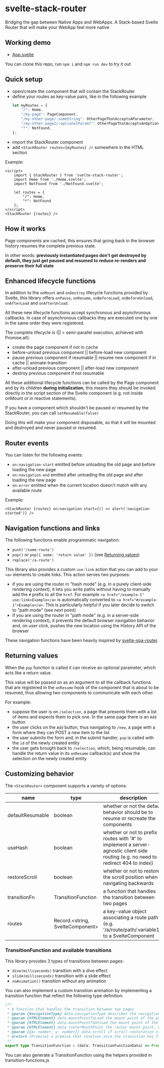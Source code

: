 # svelte-stack-router

Bridging the gap between Native Apps and WebApps. A Stack-based Svelte Router that will make your WebApp feel more native

## Working demo
* [App.svelte](https://github.com/cdellacqua/svelte-stack-router/blob/master/src/App.svelte)

You can clone this repo, run `npm i` and `npm run dev` to try it out

## Quick setup

- open/create the component that will contain the StackRouter
- define your routes as key-value pairs, like in the following example
	```javascript
	let myRoutes = {
		"/": Home,
		"/my-page": PageComponent,
		"/my-other-page/:someString": OtherPageThatAcceptsAParameter,
		"/my-other-page2/:optionalParam?": OtherPageThatAcceptsAnOptionalParameter,
		"*": NotFound,
	};
	```
- import the StackRouter component
- add `<StackRouter routes={myRoutes} />` somewhere in the HTML section

Example:
```svelte
<script>
	import { StackRouter } from 'svelte-stack-router';
	import Home from './Home.svelte';
	import NotFound from './NotFound.svelte';

	let routes = {
		"/": Home,
		"*": NotFound
	};
</script>
<StackRouter {routes} />
```

## How it works

Page components are cached, this ensures that going back in the browser history resumes the complete previous state.

In other words: **previously instantiated pages don't get destroyed by default, they just get paused and resumed to reduce re-renders and preserve their full state**

## Enhanced lifecycle functions

In addition to the `onMount` and `onDestroy` lifecycle functions provided by Svelte, this library offers `onPause`, `onResume`, `onBeforeLoad`, `onBeforeUnload`, `onAfterLoad` and `onAfterUnload`.

All these new lifecycle functions accept synchronous and asynchronous callbacks. In case of asynchronous callbacks they are executed one by one in the same order they were registered.

The complete lifecycle is (|| = semi-parallel execution, achieved with Promise.all):
- create the page component if not in cache
- before-unload previous component || before-load new component
- pause previous component if resumable || resume new component if in cache || animate-transition
- after-unload previous component || after-load new component
- destroy previous component if not resumable

All these additional lifecycle functions can be called by the Page component and by its children **during initialization**, this means they should be invoked directly in the script section of the Svelte component (e.g. not inside onMount or in reactive statements).

If you have a component which shouldn't be paused or resumed by the StackRouter, you can call `setResumable(false)`

Doing this will make your component disposable, so that it will be mounted and destroyed and never paused or resumed.

## Router events

You can listen for the following events:
- `on:navigation-start` emitted before unloading the old page and before loading the new page
- `on:navigation-end` emitted after unloading the old page and after loading the new page
- `on:error` emitted when the current location doesn't match with any available route

Example:
```svelte
<StackRouter {routes} on:navigation-start={() => alert('navigation started')} />
```

## Navigation functions and links

The following functions enable programmatic navigation:
- `push('/some-route')`
- `pop()` or `pop({ some: 'return value' })` (see [Returning values](#returning-values))
- `replace('/a-route')`

This library also provides a custom `use:link` action that you can add to your `<a>` elements to create links. This action serves two purposes:
- if you are using the router in "hash mode" (e.g. in a purely client-side rendering context), it lets you write paths without having to manually add the `#` prefix to all the `href`. For example `<a href="/example-1" use:link>Example</a>` is automatically
converted to `<a href="#/example-1">Example</a>`. This is particularly helpful if you later decide to switch to "path mode" (see next point)
- if you are using the router in "path mode" (e.g. in a server-side rendering context), it prevents the default browser navigation behavior and, on user click, pushes the new location using the History API of the browser

These navigation functions have been heavily inspired by [svelte-spa-router](https://github.com/ItalyPaleAle/svelte-spa-router).

## Returning values

When the `pop` function is called it can receive an optional parameter, which acts like a return value.

This value will be passed on as an argument to all the callback functions that are registered in the `onResume` hook of the component that is about to be resumed, thus allowing two components to communicate with each other.

For example:
- suppose the user is on `/selection`, a page that presents them with a list of items and expects them to pick one. In the same page there is an `Add` button
- the user clicks on the `Add` button, thus navigating to `/new`, a page with a form where they can POST a new item to the list
- the user submits the form and, in the submit handler, `pop` is called with the `id` of the newly created entity
- the user gets brought back to `/selection`, which, being resumable, can handle the return value in its `onResume` callback(s) and show the selection on the newly created entity


## Customizing behavior

The `<StackRouter>` component supports a variety of options:

|name|type|description|default|
|-|-|-|-|
|defaultResumable|boolean|whether or not the default behavior should be to resume or recreate the components|true|
|useHash|boolean|whether or not to prefix routes with '#' to implement a server-agnostic client side routing (e.g. no need to redirect 404 to index)|true|
|restoreScroll|boolean|whether or not to restore the scroll position when navigating backwards|true|
|transitionFn|TransitionFunction|a function that handles the transition between two pages|dive(300)|
|routes|Record.<string, SvelteComponent>|a key-value object associating a route path (e.g. '/a/route/path/:variable1?) to a SvelteComponent|N/A - **required**|

### TransitionFunction and available transitions

This library provides 3 types of transitions between pages:
- `dive(milliseconds)` transition with a dive effect
- `slide(milliseconds)` transition with a slide effect
- `noAnimation()` transition without any animation


You can also implement a custom transition animation by implementing a transition function that reflect the following type definition:
```typescript
/**
 * A function that handles the transition between two pages
 * @param {NavigationType} data.navigationType describes the navigation that occurred (e.g. backward, replace, forward, ...)
 * @param {HTMLElement} data.mountPointToLoad the mount point of the page that is being loaded
 * @param {HTMLElement} data.mountPointToUnload the mount point of the page that is being unloaded
 * @param {HTMLElement} data.routerMountPoint the router mount point, when this function is called it contains both the mountPointToLoad and the mountPointToUnload
 * @param {{x: number, y: number}} data.scroll if scroll restoration is enabled and the current component is being resumed, this object contains the x and y coordinates needed to bring the window scrollbars back to where they were when the component was paused
 * @return {Promise} a promise that resolves once the transition has finished
 */
export type TransitionFunction = (data: TransitionFunctionData) => Promise<void>;
```

You can also generate a TransitionFunction using the helpers provided in transition-functions.js
